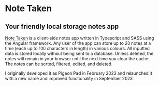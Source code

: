 # Note Taken
## Your friendly local storage notes app

[Note Taken](https://danateagle.com/notes) is a client-side notes app written in Typescript and SASS using the Angular framework. Any user of the app can store up to 20 notes at a time (each up to 100 characters in length) in various colours. All inputted data is stored locally without being sent to a database. Unless deleted, the notes will remain in your browser until the next time you clear the cache. The notes can be sorted, filtered, edited, and deleted.

I originally developed it as Pigeon Pad in February 2023 and relaunched it with a new name and improved functionality in September 2023.